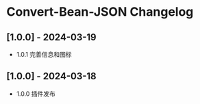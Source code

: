 # Convert-Bean-JSON Changelog


## [1.0.0] - 2024-03-19
- 1.0.1 完善信息和图标

## [1.0.0] - 2024-03-18
- 1.0.0 插件发布

